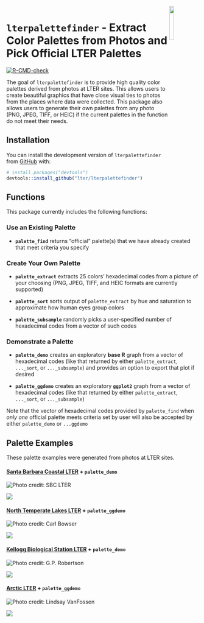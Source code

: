 
<!-- README.md is generated from README.Rmd. Please edit that file -->

<img src="inst/images/lterpalettefinder_hex.png" align="right" width="15%"/>

# `lterpalettefinder` - Extract Color Palettes from Photos and Pick Official LTER Palettes

<!-- badges: start -->

[![R-CMD-check](https://github.com/lter/lterpalettefinder/workflows/R-CMD-check/badge.svg)](https://github.com/lter/lterpalettefinder/actions)

<!-- badges: end -->

The goal of `lterpalettefinder` is to provide high quality color
palettes derived from photos at LTER sites. This allows users to create
beautiful graphics that have close visual ties to photos from the places
where data were collected. This package also allows users to generate
their own palettes from any photo (PNG, JPEG, TIFF, or HEIC) if the
current palettes in the function do not meet their needs.

## Installation

You can install the development version of `lterpalettefinder` from
[GitHub](https://github.com/) with:

``` r
# install.packages("devtools")
devtools::install_github("lter/lterpalettefinder")
```

## Functions

This package currently includes the following functions:

### Use an Existing Palette

-   **`palette_find`** returns “official” palette(s) that we have
    already created that meet criteria you specify

### Create Your Own Palette

-   **`palette_extract`** extracts 25 colors’ hexadecimal codes from a
    picture of your choosing (PNG, JPEG, TIFF, and HEIC formats are
    currently supported)

-   **`palette_sort`** sorts output of `palette_extract` by hue and
    saturation to approximate how human eyes group colors

-   **`palette_subsample`** randomly picks a user-specified number of
    hexadecimal codes from a vector of such codes

### Demonstrate a Palette

-   **`palette_demo`** creates an exploratory **base R** graph from a
    vector of hexadecimal codes (like that returned by either
    `palette_extract`, `..._sort`, or `..._subsample`) and provides an
    option to export that plot if desired

-   **`palette_ggdemo`** creates an exploratory **`ggplot2`** graph from
    a vector of hexadecimal codes (like that returned by either
    `palette_extract`, `..._sort`, or `..._subsample`)

Note that the vector of hexadecimal codes provided by `palette_find`
when *only one* official palette meets criteria set by user will also be
accepted by either `palette_demo` or `...ggdemo`

## Palette Examples

These palette examples were generated from photos at LTER sites.

#### [Santa Barbara Coastal LTER](https://sbclter.msi.ucsb.edu/) + `palette_demo`

<img src="update-palette-options/official photos/SBC-kelp forest.jpeg" alt="Photo credit: SBC LTER" />

![](man/figures/README-sbc-extract-1.png)<!-- -->

#### [North Temperate Lakes LTER](https://lter.limnology.wisc.edu/) + `palette_ggdemo`

<img src="update-palette-options/official photos/NTL-lakes.jpeg" alt="Photo credit: Carl Bowser" />

![](man/figures/README-ntl-extract-1.png)<!-- -->

#### [Kellogg Biological Station LTER](https://lter.kbs.msu.edu/) + `palette_demo`

<img src="update-palette-options/official photos/KBS-burn.jpeg" alt="Photo credit: G.P. Robertson" />

![](man/figures/README-kbs-extract-1.png)<!-- -->

#### [Arctic LTER](https://arc-lter.ecosystems.mbl.edu/) + `palette_ggdemo`

<img src="update-palette-options/official photos/ARC-sunrise.jpeg" alt="Photo credit: Lindsay VanFossen" />

![](man/figures/README-arc-extract-1.png)<!-- -->
